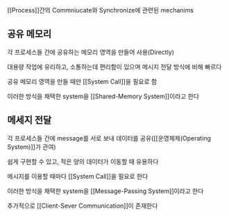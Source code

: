
[[Process]]간의 Commniucate와 Synchronize에 관련된 mechanims

## 공유 메모리
각 프로세스들 간에 공유하는 메모리 영역을 만들어 사용(Directly)

대용량 작업에 유리하고, 소통하는데 편리함이 있으며 메시지 전달 방식에 비해 빠르다

공유 메모리 영역을 만들 때만 [[System Call]]을 필요로 함

이러한 방식을 채택한 system을 [[Shared-Memory System]]이라고 한다

## 메세지 전달
각 프로세스들 간에 message를 서로 보내 데이터를 공유([[운영체제(Operating System)]]가 관여)

쉽게 구현할 수 있고, 적은 양의 데이터가 이동할 때 유용하다

메시지를 이용할 때마다 [[System Call]]을 필요로 한다

이러한 방식을 채택한 system을 [[Message-Passing System]]이라고 한다


추가적으로 [[Client-Sever Communication]]이 존재한다